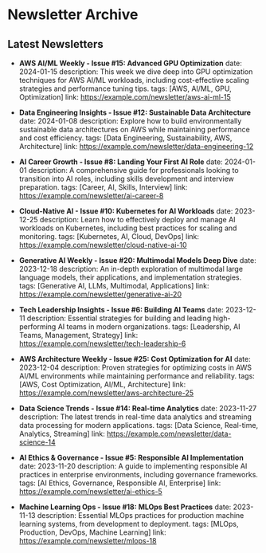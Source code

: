 # Newsletter Archive

## Latest Newsletters

- **AWS AI/ML Weekly - Issue #15: Advanced GPU Optimization**
  date: 2024-01-15
  description: This week we dive deep into GPU optimization techniques for AWS AI/ML workloads, including cost-effective scaling strategies and performance tuning tips.
  tags: [AWS, AI/ML, GPU, Optimization]
  link: https://example.com/newsletter/aws-ai-ml-15

- **Data Engineering Insights - Issue #12: Sustainable Data Architecture**
  date: 2024-01-08
  description: Explore how to build environmentally sustainable data architectures on AWS while maintaining performance and cost efficiency.
  tags: [Data Engineering, Sustainability, AWS, Architecture]
  link: https://example.com/newsletter/data-engineering-12

- **AI Career Growth - Issue #8: Landing Your First AI Role**
  date: 2024-01-01
  description: A comprehensive guide for professionals looking to transition into AI roles, including skills development and interview preparation.
  tags: [Career, AI, Skills, Interview]
  link: https://example.com/newsletter/ai-career-8

- **Cloud-Native AI - Issue #10: Kubernetes for AI Workloads**
  date: 2023-12-25
  description: Learn how to effectively deploy and manage AI workloads on Kubernetes, including best practices for scaling and monitoring.
  tags: [Kubernetes, AI, Cloud, DevOps]
  link: https://example.com/newsletter/cloud-native-ai-10

- **Generative AI Weekly - Issue #20: Multimodal Models Deep Dive**
  date: 2023-12-18
  description: An in-depth exploration of multimodal large language models, their applications, and implementation strategies.
  tags: [Generative AI, LLMs, Multimodal, Applications]
  link: https://example.com/newsletter/generative-ai-20

- **Tech Leadership Insights - Issue #6: Building AI Teams**
  date: 2023-12-11
  description: Essential strategies for building and leading high-performing AI teams in modern organizations.
  tags: [Leadership, AI Teams, Management, Strategy]
  link: https://example.com/newsletter/tech-leadership-6

- **AWS Architecture Weekly - Issue #25: Cost Optimization for AI**
  date: 2023-12-04
  description: Proven strategies for optimizing costs in AWS AI/ML environments while maintaining performance and reliability.
  tags: [AWS, Cost Optimization, AI/ML, Architecture]
  link: https://example.com/newsletter/aws-architecture-25

- **Data Science Trends - Issue #14: Real-time Analytics**
  date: 2023-11-27
  description: The latest trends in real-time data analytics and streaming data processing for modern applications.
  tags: [Data Science, Real-time, Analytics, Streaming]
  link: https://example.com/newsletter/data-science-14

- **AI Ethics & Governance - Issue #5: Responsible AI Implementation**
  date: 2023-11-20
  description: A guide to implementing responsible AI practices in enterprise environments, including governance frameworks.
  tags: [AI Ethics, Governance, Responsible AI, Enterprise]
  link: https://example.com/newsletter/ai-ethics-5

- **Machine Learning Ops - Issue #18: MLOps Best Practices**
  date: 2023-11-13
  description: Essential MLOps practices for production machine learning systems, from development to deployment.
  tags: [MLOps, Production, DevOps, Machine Learning]
  link: https://example.com/newsletter/mlops-18
